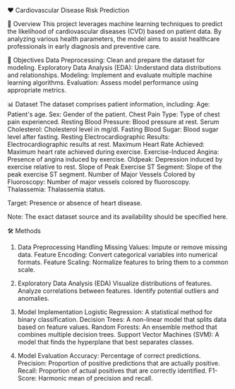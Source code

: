 ❤️ Cardiovascular Disease Risk Prediction

📌 Overview
This project leverages machine learning techniques to predict the likelihood of cardiovascular diseases (CVD) based on patient data. By analyzing various health parameters, the model aims to assist healthcare professionals in early diagnosis and preventive care.


🎯 Objectives
Data Preprocessing: Clean and prepare the dataset for modeling.
Exploratory Data Analysis (EDA): Understand data distributions and relationships.
Modeling: Implement and evaluate multiple machine learning algorithms.
Evaluation: Assess model performance using appropriate metrics.


📊 Dataset
The dataset comprises patient information, including:
Age: Patient's age.
Sex: Gender of the patient.
Chest Pain Type: Type of chest pain experienced.
Resting Blood Pressure: Blood pressure at rest.
Serum Cholesterol: Cholesterol level in mg/dl.
Fasting Blood Sugar: Blood sugar level after fasting.
Resting Electrocardiographic Results: Electrocardiographic results at rest.
Maximum Heart Rate Achieved: Maximum heart rate achieved during exercise.
Exercise-Induced Angina: Presence of angina induced by exercise.
Oldpeak: Depression induced by exercise relative to rest.
Slope of Peak Exercise ST Segment: Slope of the peak exercise ST segment.
Number of Major Vessels Colored by Fluoroscopy: Number of major vessels colored by fluoroscopy.
Thalassemia: Thalassemia status.

Target: Presence or absence of heart disease.

Note: The exact dataset source and its availability should be specified here.


🛠️ Methods
1. Data Preprocessing
Handling Missing Values: Impute or remove missing data.
Feature Encoding: Convert categorical variables into numerical formats.
Feature Scaling: Normalize features to bring them to a common scale.


2. Exploratory Data Analysis (EDA)
Visualize distributions of features.
Analyze correlations between features.
Identify potential outliers and anomalies.


3. Model Implementation
Logistic Regression: A statistical method for binary classification.
Decision Trees: A non-linear model that splits data based on feature values.
Random Forests: An ensemble method that combines multiple decision trees.
Support Vector Machines (SVM): A model that finds the hyperplane that best separates classes.


4. Model Evaluation
Accuracy: Percentage of correct predictions.
Precision: Proportion of positive predictions that are actually positive.
Recall: Proportion of actual positives that are correctly identified.
F1-Score: Harmonic mean of precision and recall.
